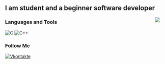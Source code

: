 


## I am student and a beginner software developer

<img align='right' src="https://github-readme-stats.vercel.app/api?username=konsilerinos&show_icons=true&theme=tokyonight">

### Languages and Tools

![C](https://img.shields.io/badge/-C-0B2639?style=for-the-badge&logo=C&logoColor=2795E2)
![C++](https://img.shields.io/badge/-C++-0B2639?style=for-the-badge&logo=C%2b%2b&logoColor=2795E2)

### Follow Me

[![Vkontakte](https://img.shields.io/badge/-Vkontakte-0B2639?style=for-the-badge&logo=Vk&logoColor=2795E2)](https://vk.com/konsilerin)
